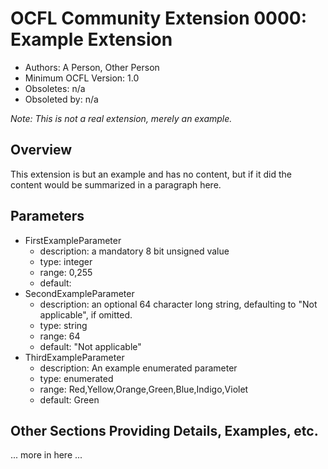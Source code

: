 # OCFL Community Extension 0000: Example Extension

  * Authors: A Person, Other Person
  * Minimum OCFL Version: 1.0
  * Obsoletes: n/a
  * Obsoleted by: n/a

*Note: This is not a real extension, merely an example.*

## Overview

This extension is but an example and has no content, but if it did the content would be summarized in a paragraph here.

## Parameters

* FirstExampleParameter
  * description: a mandatory 8 bit unsigned value
  * type: integer
  * range: 0,255
  * default:
* SecondExampleParameter
  * description: an optional 64 character long string, defaulting to "Not applicable", if omitted.
  * type: string
  * range: 64
  * default: "Not applicable"
* ThirdExampleParameter
  * description: An example enumerated parameter
  * type: enumerated
  * range: Red,Yellow,Orange,Green,Blue,Indigo,Violet
  * default: Green

## Other Sections Providing Details, Examples, etc.

... more in here ...
